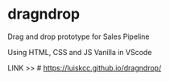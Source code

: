 # dragndrop
Drag and drop prototype for Sales Pipeline


Using HTML, CSS and JS Vanilla in VScode

LINK >> # https://luiskcc.github.io/dragndrop/

